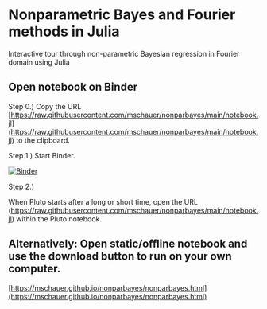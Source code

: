# Nonparametric Bayes and Fourier methods in Julia

Interactive tour through non-parametric Bayesian regression in Fourier domain using Julia

## Open notebook on Binder

Step 0.) Copy the URL [https://raw.githubusercontent.com/mschauer/nonparbayes/main/notebook.jl](https://raw.githubusercontent.com/mschauer/nonparbayes/main/notebook.jl) to the clipboard.

Step 1.) Start Binder.

[![Binder](https://mybinder.org/badge_logo.svg)](https://mybinder.org/v2/gh/mschauer/nonparbayes/HEAD?urlpath=pluto)

Step 2.)

When Pluto starts after a long or short time, open the URL (https://raw.githubusercontent.com/mschauer/nonparbayes/main/notebook.jl) within the Pluto notebook.

## Alternatively: Open static/offline notebook and use the download button to run on your own computer.

[https://mschauer.github.io/nonparbayes/nonparbayes.html](https://mschauer.github.io/nonparbayes/nonparbayes.html)
